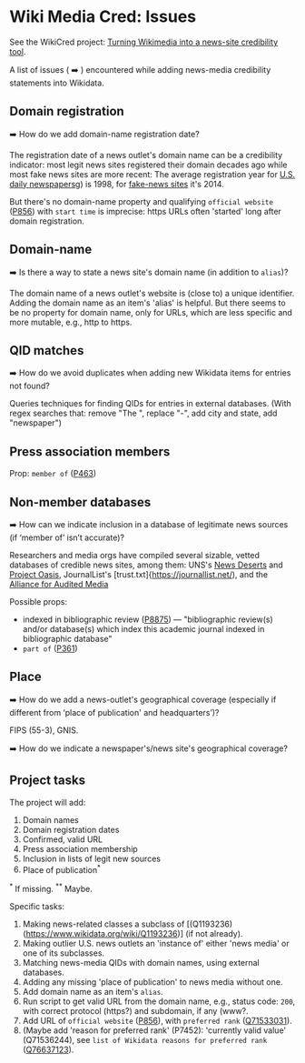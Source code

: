# Wiki Media Cred: Issues
See the WikiCred project: [Turning Wikimedia into a news-site credibility tool](https://misinfocon.com/turning-wikimedia-into-a-news-site-credibility-tool-422dbf28fdec).

A list of issues ( :arrow_right: ) encountered while adding news-media credibility statements into Wikidata.



## Domain registration
:arrow_right: How do we add domain-name registration date?

The registration date of a news outlet's domain name can be a credibility indicator: most legit news sites registered their domain decades ago while most fake news sites are more recent: The average registration year for [U.S. daily newspapers](https://docs.google.com/spreadsheets/d/1WPU3ILa6YAFoKwryXQWudXv_MCzCaseBL-PrjlbfnFg/edit#gid=30371215)g) is 1998, for [fake-news sites](https://docs.google.com/spreadsheets/d/1ck1_FZC-97uDLIlvRJDTrGqBk0FuDe9yHkluROgpGS8/edit#gid=1144285784) it's 2014.

But there's no domain-name property and qualifying `official website` ([P856](https://www.wikidata.org/wiki/Property:P856)) with `start time` is imprecise: https URLs often 'started' long after domain registration.

## Domain-name
:arrow_right: Is there a way to state a news site's domain name (in addition to `alias`)?

The domain name of a news outlet's website is (close to) a unique identifier. Adding the domain name as an item's 'alias' is helpful. But there seems to be no property for domain name, only for URLs, which are less specific and more mutable, e.g., http to https.

## QID matches
:arrow_right: How do we avoid duplicates when adding new Wikidata items for entries not found?

Queries techniques for finding QIDs for entries in external databases. (With regex searches that: remove "The ", replace "-", add city and state, add "newspaper")

## Press association members
Prop: `member of` ([P463](https://www.wikidata.org/wiki/Property:P463))

## Non-member databases
:arrow_right: How can we indicate inclusion in a database of legitimate news sources (if ‘member of’ isn’t accurate)? 

Researchers and media orgs have compiled several sizable, vetted databases of credible news sites, among them: UNS's [News Deserts](https://www.usnewsdeserts.com/) and [Project Oasis](https://www.projectnewsoasis.com/), JournalList's [trust.txt]{https://journallist.net/), and the [Alliance for Audited Media](https://auditedmedia.com/)

Possible props: 
* indexed in bibliographic review ([P8875](https://www.wikidata.org/wiki/Property:P8875)) — "bibliographic review(s) and/or database(s) which index this academic journal
indexed in bibliographic database"
* `part of` ([P361](https://www.wikidata.org/wiki/Property:P361))

## Place
:arrow_right: How do we add a news-outlet's geographical coverage (especially if different from ‘place of publication' and headquarters’)?

FIPS (55-3), GNIS.

:arrow_right: How do we indicate a newspaper's/news site's geographical coverage?

## Project tasks
The project will add:
1. Domain names
1. Domain registration dates
1. Confirmed, valid URL
1. Press association membership
1. Inclusion in lists of legit new sources
1. Place of publication<sup>*</sup>


<sup>*</sup> If missing.
<sup>**</sup> Maybe.

Specific tasks:
1. Making news-related classes a subclass of [(Q1193236)(https://www.wikidata.org/wiki/Q1193236)] (if not already).
1. Making outlier U.S. news outlets an 'instance of' either 'news media' or one of its subclasses.
1. Matching news-media QIDs with domain names, using external databases.
1. Adding any missing 'place of publication' to news media without one.
1. Add domain name as an item's `alias`.
1. Run script to get valid URL from the domain name, e.g., status code: `200`, with correct protocol (https?) and subdomain, if any (www?.
1. Add URL of `official website` ([P856](https://www.wikidata.org/wiki/Property:P856)), with `preferred rank` ([Q71533031](https://www.wikidata.org/wiki/Q71533031)).
1. (Maybe add 'reason for preferred rank' (P7452): 'currently valid value' (Q71536244), see `list of Wikidata reasons for preferred rank` ([Q76637123](https://www.wikidata.org/wiki/Q76637123)).



<!--
## Notes
`news media` [(Q1193236)(https://www.wikidata.org/wiki/Q1193236)]
[news media and its subclasses](https://angryloki.github.io/wikidata-graph-builder/?item=Q1193236&property=P279&mode=reverse&sc_color=%231c5ec3c4&sc_width=5)
`` ([](https://www.wikidata.org/wiki/Property:))

https://github.com/ikatyang/emoji-cheat-sheet/tree/master
https://docs.github.com/en/get-started/writing-on-github/getting-started-with-writing-and-formatting-on-github/basic-writing-and-formatting-syntax


:arrow_right: Clark Fork Valley Press	and Mineral Independent merger, [shares domain name](https://vp-mi.com/).
-->


